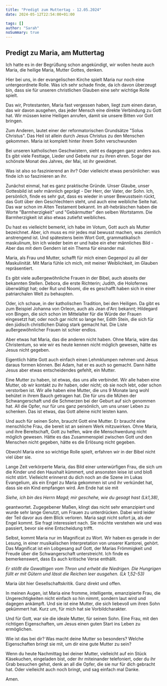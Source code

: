 ```yaml
---
title: "Predigt zum Muttertag - 12.05.2024"
date: 2024-05-12T22:54:00+01:00

tags: []
author: "Sarah"
noSummary: true
---
```



## Predigt zu Maria, am Muttertag

  Ich hatte es in der Begrüßung schon angekündigt, wir wollen heute auch Maria, die heilige Maria, Mutter Gottes, denken.

  Hier bei uns, in der evangelischen Kirche spielt Maria nur noch eine untergeordnete Rolle. Was ich sehr schade finde, da ich davon überzeugt bin, dass sie für unseren christlichen Glauben eine sehr wichtige Rolle spielt.

  Das wir, Protestanten, Maria fast vergessen haben, liegt zum einen daran, das wir davon ausgehen, das jeder Mensch eine direkte Verbindung zu Gott hat. Wir müssen keine Heiligen anrufen, damit sie unsere Bitten vor Gott bringen.

  Zum Anderen, lautet einer der reformatorischen Grundsätze "Solus Christus". Das Heil ist allein durch Jesus Christus zu den Menschen gekommen. Maria ist komplett hinter ihrem Sohn verschwunden

  Bei unseren katholischen Geschwistern, sieht es dagegen ganz anders aus. Es gibt viele Festtage, Lieder und Gebete nur zu ihren ehren. Sogar der schönste Monat des Jahres, der Mai, ist ihr gewidmet.

  Was ist also so faszinierend an ihr? Oder vielleicht etwas persönlicher: was finde ich so faszinieren an ihr.

  Zunächst einmal, hat es ganz praktische Gründe. Unser Glaube, unser Gottesbild ist sehr männlich geprägt - Der Herr, der Vater, der Sohn. Ich, persönlich, finde es sehr gut, dass es wieder in unser Bewusstsein rückt, das Gott über den Geschlechtern steht, und auch eine weibliche Seite hat. Das war schon im Alten Testament bekannt. Im alt-hebräischen haben die Worte "Barmherzigkeit" und "Gebärmutter" den selben Wortstamm. Die Barmherzigkeit ist also etwas zutiefst weibliches.

  Du hast es vielleicht bemerkt, ich habe im Votum, Gott auch als Mutter bezeichnet.
  Aber, ich muss es mir jedes mal bewusst machen, was ziemlich anstrengend ist. Und spätestens beim Wort Gott, grammatikalisch maskulinum, bin ich wieder beim er und habe ein eher männliches Bild  - Aber das mit dem Gendern ist ein Thema für einander mal.

  Maria, als Frau und Mutter, schafft für mich einen Gegenpol zu all der Maskulinität. Mit Maria fühle ich mich, mit meiner Weiblichkeit, im Glauben repräsentiert.

  Es gibt viele außergewöhnliche Frauen in der Bibel, auch abseits der bekannten Stellen. Debora, die erste Richterin; Judith, die Holofernes überwältigt hat; oder Rut und Noomi, die es geschafft haben sich in einer patriarchalen Welt zu behaupten.

  Oder, ich schaue, in der katholischen Tradition, bei den Heiligen. Da gibt es zum Beispiel Johanna von Orleon, auch als Jean d'Arc bekannt; Hildegard von Bingen, die sich schon im Mittelalter für die Würde der Frauen eingesetzt hat; oder noch gar nicht so lange her, Edith Stein, die sich für den jüdisch christlichen Dialog stark gemacht hat. Die Liste außergewöhnlicher Frauen ist schier endlos.

  Aber etwas hat Maria, das die anderen nicht haben. Ohne Maria, wäre das Christentum, so wie wir es heute kennen nicht möglich gewesen, hätte es Jesus nicht gegeben.

  Eigentlich hätte Gott auch einfach einen Lehmklumpen nehmen und Jesus daraus formen können. Bei Adam, hat er es auch so gemacht. Dann hätte Jesus aber etwas entscheidendes gefehlt, ein Mutter.

  Eine Mutter zu haben, ist etwas, das uns alle verbindet. Wir alle haben eine Mutter, ob wir kontakt zu ihr haben, oder nicht; ob sie noch lebt, oder schon verstorben ist. Wir alle haben eine Mutter, die uns 9 Monate lang wohl behütet in ihrem Bauch getragen hat. Die für uns die Mühen der Schwangerschaft und die Schmerzen bei der Geburt auf sich genommen hat. All die Opfer, nur für uns ganz persönlich, um uns unser Leben zu schenken. Das ist etwas, das Gott alleine nicht leisten kann.

  Und auch für seinen Sohn, braucht Gott eine Mutter. Er braucht eine menschliche Frau, die bereit ist an seinem Werk mitzuwirken. Ohne Maria, und ihre Bereitschaft, Gott zu helfen, wäre die Menschwerdung nicht möglich gewesen. Hätte es das Zusammenspiel zwischen Gott und den Menschen nicht gegeben, hätte es die Erlösung nicht gegeben.

  Obwohl Maria eine so wichtige Rolle spielt, erfahren wir in der Bibel nicht viel über sie.

  Lange Zeit verkörperte Maria, das Bild einer unterwürfigen Frau, die sich um die Kinder und den Haushalt kümmert, und ansonsten leise ist und bloß nicht stört. Vielleicht erinnerst du dich noch an die Szene im Lukas Evangelium, als ein Engel zu Maria gekommen ist und ihr verkündet hat, dass sie ein Kind empfangen wird. Am Ende hat sie mit

  *Siehe, ich bin des Herrn Magd; mir geschehe, wie du gesagt hast (Lk1,38)*,

  geantwortet. Zugegebener Maßen, klingt das nicht sehr emanzipiert und wurde sehr lange Genutzt, um Frauen zu unterdrücken.
  Dabei wird leider der Teil davor aus dem Blick verloren. Maria sagt nicht sofort ja, als der Engel kommt. Sie fragt interessiert nach. Sie möchte verstehen wie und was passiert, bevor sie eine Entscheidung trifft.

  Selbst, kommt Maria nur im Magnificat zu Wort. Wir haben es gerade in der Lesung, in einer musikalischen Interpretation von unserer Kantorei, gehört. Das Magnificat ist ein Lobgesang auf Gott, der Marias Frömmigkeit und Freude über die Schwangerschaft unterstreicht. Ich finde es bemerkenswert, dass Es auch kritische Verse enthällt.

  *Er stößt die Gewaltigen vom Thron und erhebt die Niedrigen. Die Hungrigen füllt er mit Gütern und lässt die Reichen leer ausgehen. (Lk 1,52-53)*

  Maria übt hier Gesellschaftskritik. Ganz direkt und offen.

  In meinen Augen, ist Maria eine fromme, intelligente, emanzipierte Frau, die Ungerechtigkeiten nicht einfach so hin nimmt, sondern laut wird und dagegen ankämpft. Und sie ist eine Mutter, die sich liebevoll um ihren Sohn gekümmert hat. Kurz um, für mich hat sie Vorbildcharakter.

  Und für Gott, war sie die ideale Mutter, für seinen Sohn. Eine Frau, mit den richtigen Eigenschaften, um Jesus einen guten Start ins Leben zu ermöglichen.

  Wie ist das bei dir? Was macht deine Mutter so besonders? Welche Eigenschaften bringt sie mit, um dir eine gute Mutter zu sein?

  Wenn du heute Nachmittag bei deiner Mutter, vielleicht auf ein Stück Käsekuchen, eingeladen bist, oder ihr miteinander telefoniert, oder du ihr Grab besuchen gehst, denk an all die Opfer, die sie nur für dich gebracht hat. Oder vielleicht auch noch bringt, und sag einfach mal Danke.

  Amen.
